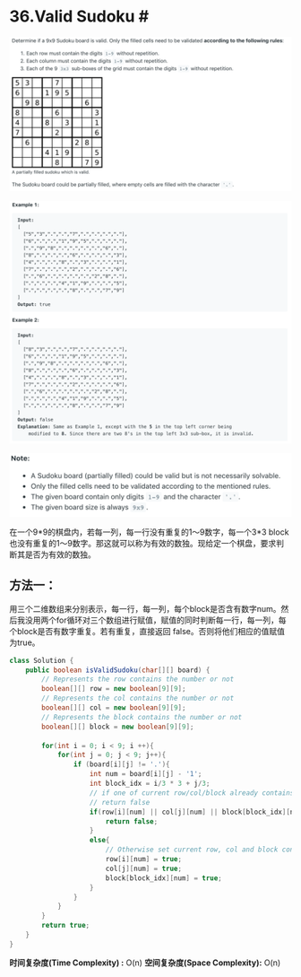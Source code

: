 # 36.Valid Sudoku \#

![](.gitbook/assets/image%20%2824%29.png)

![](.gitbook/assets/image%20%2823%29.png)

![](.gitbook/assets/image%20%2826%29.png)

在一个9\*9的棋盘内，若每一列，每一行没有重复的1～9数字，每一个3\*3 block 也没有重复的1～9数字。那这就可以称为有效的数独。现给定一个棋盘，要求判断其是否为有效的数独。

## 方法一：

用三个二维数组来分别表示，每一行，每一列，每个block是否含有数字num。然后我没用两个for循环对三个数组进行赋值，赋值的同时判断每一行，每一列，每个block是否有数字重复。若有重复，直接返回 false。否则将他们相应的值赋值为true。

```java
class Solution {
    public boolean isValidSudoku(char[][] board) {
        // Represents the row contains the number or not
        boolean[][] row = new boolean[9][9];
        // Represents the col contains the number or not
        boolean[][] col = new boolean[9][9];
        // Represents the block contains the number or not
        boolean[][] block = new boolean[9][9];
        
        for(int i = 0; i < 9; i ++){
            for(int j = 0; j < 9; j++){
                if (board[i][j] != '.'){
                    int num = board[i][j] - '1';
                    int block_idx = i/3 * 3 + j/3;
                    // if one of current row/col/block already contains the number
                    // return false
                    if(row[i][num] || col[j][num] || block[block_idx][num]){
                        return false;
                    }
                    else{
                        // Otherwise set current row, col and block contain the number
                        row[i][num] = true;
                        col[j][num] = true;
                        block[block_idx][num] = true;
                    }
                }
            }
        }
        return true;
    }
}
```

**时间复杂度\(Time Complexity\) :** O\(n\)          **空间复杂度\(Space Complexity\):** O\(n\)

